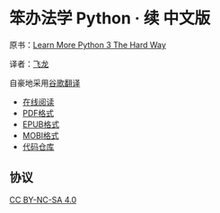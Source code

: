 # 笨办法学 Python · 续 中文版

原书：[Learn More Python 3 The Hard Way](https://learncodethehardway.org/more-python-book/)

译者：[飞龙](https://github.com/wizardforcel)

自豪地采用[谷歌翻译](https://translate.google.cn/)

+ [在线阅读](https://legacy.gitbook.com/read/book/caimaoy/-python-learn-more-python-3-the-hard-way)
+ [PDF格式](https://legacy.gitbook.com/download/pdf/book/caimaoy/-python-learn-more-python-3-the-hard-way)
+ [EPUB格式](https://legacy.gitbook.com/download/epub/book/caimaoy/-python-learn-more-python-3-the-hard-way)
+ [MOBI格式](https://legacy.gitbook.com/download/mobi/book/caimaoy/-python-learn-more-python-3-the-hard-way)
+ [代码仓库](https://github.com/caimaoy/lmpythw-zh)


## 协议

[CC BY-NC-SA 4.0](http://creativecommons.org/licenses/by-nc-sa/4.0/)
